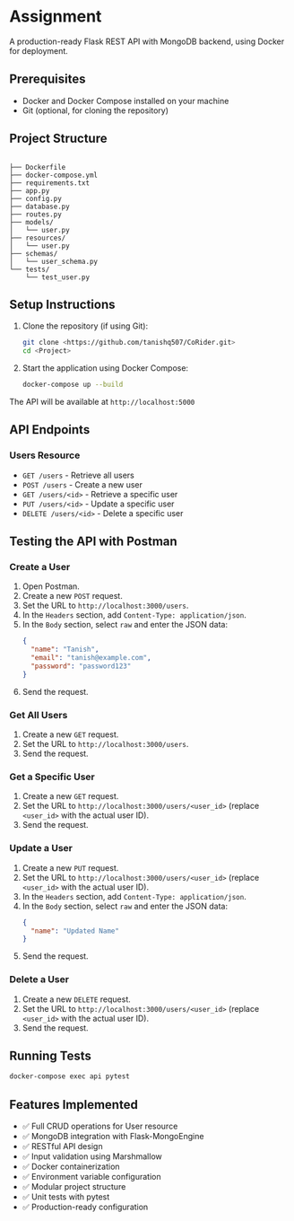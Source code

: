 # Assignment 

A production-ready Flask REST API with MongoDB backend, using Docker for deployment.

## Prerequisites

- Docker and Docker Compose installed on your machine
- Git (optional, for cloning the repository)

## Project Structure
```

├── Dockerfile
├── docker-compose.yml
├── requirements.txt
├── app.py
├── config.py
├── database.py
├── routes.py
├── models/
│   └── user.py
├── resources/
│   └── user.py
├── schemas/
│   └── user_schema.py
└── tests/
    └── test_user.py
```

## Setup Instructions

1. Clone the repository (if using Git):
   ```bash
   git clone <https://github.com/tanishq507/CoRider.git>
   cd <Project>
   ```

2. Start the application using Docker Compose:
   ```bash
   docker-compose up --build
   ```

The API will be available at `http://localhost:5000`

## API Endpoints

### Users Resource
- `GET /users` - Retrieve all users
- `POST /users` - Create a new user
- `GET /users/<id>` - Retrieve a specific user
- `PUT /users/<id>` - Update a specific user
- `DELETE /users/<id>` - Delete a specific user

## Testing the API with Postman

### Create a User
1. Open Postman.
2. Create a new `POST` request.
3. Set the URL to `http://localhost:3000/users`.
4. In the `Headers` section, add `Content-Type: application/json`.
5. In the `Body` section, select `raw` and enter the JSON data:
   ```json
   {
     "name": "Tanish",
     "email": "tanish@example.com",
     "password": "password123"
   }
   ```
6. Send the request.

### Get All Users
1. Create a new `GET` request.
2. Set the URL to `http://localhost:3000/users`.
3. Send the request.

### Get a Specific User
1. Create a new `GET` request.
2. Set the URL to `http://localhost:3000/users/<user_id>` (replace `<user_id>` with the actual user ID).
3. Send the request.

### Update a User
1. Create a new `PUT` request.
2. Set the URL to `http://localhost:3000/users/<user_id>` (replace `<user_id>` with the actual user ID).
3. In the `Headers` section, add `Content-Type: application/json`.
4. In the `Body` section, select `raw` and enter the JSON data:
   ```json
   {
     "name": "Updated Name"
   }
   ```
5. Send the request.

### Delete a User
1. Create a new `DELETE` request.
2. Set the URL to `http://localhost:3000/users/<user_id>` (replace `<user_id>` with the actual user ID).
3. Send the request.

## Running Tests
```bash
docker-compose exec api pytest
```

## Features Implemented
- ✅ Full CRUD operations for User resource
- ✅ MongoDB integration with Flask-MongoEngine
- ✅ RESTful API design
- ✅ Input validation using Marshmallow
- ✅ Docker containerization
- ✅ Environment variable configuration
- ✅ Modular project structure
- ✅ Unit tests with pytest
- ✅ Production-ready configuration






